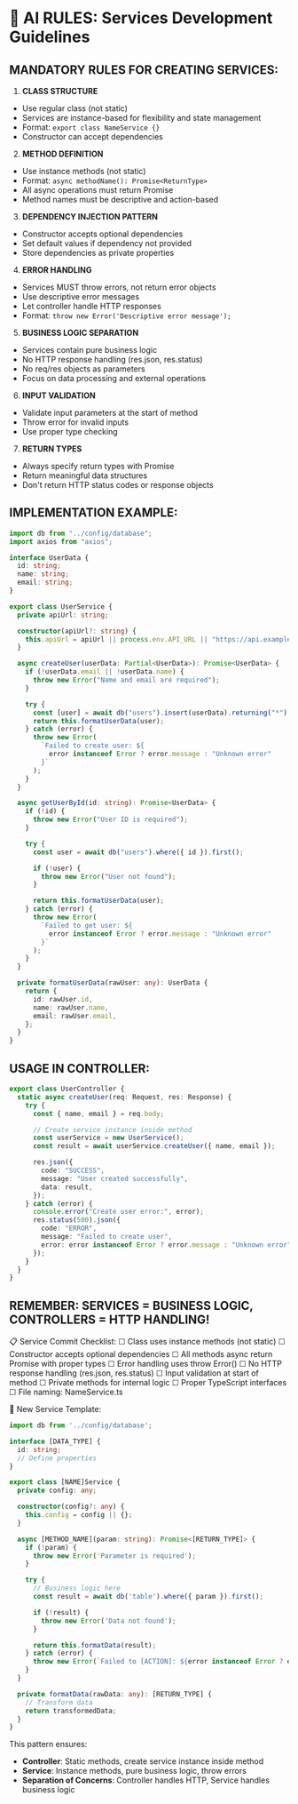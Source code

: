 # 🤖 AI RULES: Services Development Guidelines

## MANDATORY RULES FOR CREATING SERVICES:

1. **CLASS STRUCTURE**

- Use regular class (not static)
- Services are instance-based for flexibility and state management
- Format: `export class NameService {}`
- Constructor can accept dependencies

2. **METHOD DEFINITION**

- Use instance methods (not static)
- Format: `async methodName(): Promise<ReturnType>`
- All async operations must return Promise
- Method names must be descriptive and action-based

3. **DEPENDENCY INJECTION PATTERN**

- Constructor accepts optional dependencies
- Set default values if dependency not provided
- Store dependencies as private properties

4. **ERROR HANDLING**

- Services MUST throw errors, not return error objects
- Use descriptive error messages
- Let controller handle HTTP responses
- Format: `throw new Error('Descriptive error message');`

5. **BUSINESS LOGIC SEPARATION**

- Services contain pure business logic
- No HTTP response handling (res.json, res.status)
- No req/res objects as parameters
- Focus on data processing and external operations

6. **INPUT VALIDATION**

- Validate input parameters at the start of method
- Throw error for invalid inputs
- Use proper type checking

7. **RETURN TYPES**

- Always specify return types with Promise
- Return meaningful data structures
- Don't return HTTP status codes or response objects

## IMPLEMENTATION EXAMPLE:

```typescript
import db from "../config/database";
import axios from "axios";

interface UserData {
  id: string;
  name: string;
  email: string;
}

export class UserService {
  private apiUrl: string;

  constructor(apiUrl?: string) {
    this.apiUrl = apiUrl || process.env.API_URL || "https://api.example.com";
  }

  async createUser(userData: Partial<UserData>): Promise<UserData> {
    if (!userData.email || !userData.name) {
      throw new Error("Name and email are required");
    }

    try {
      const [user] = await db("users").insert(userData).returning("*");
      return this.formatUserData(user);
    } catch (error) {
      throw new Error(
        `Failed to create user: ${
          error instanceof Error ? error.message : "Unknown error"
        }`
      );
    }
  }

  async getUserById(id: string): Promise<UserData> {
    if (!id) {
      throw new Error("User ID is required");
    }

    try {
      const user = await db("users").where({ id }).first();

      if (!user) {
        throw new Error("User not found");
      }

      return this.formatUserData(user);
    } catch (error) {
      throw new Error(
        `Failed to get user: ${
          error instanceof Error ? error.message : "Unknown error"
        }`
      );
    }
  }

  private formatUserData(rawUser: any): UserData {
    return {
      id: rawUser.id,
      name: rawUser.name,
      email: rawUser.email,
    };
  }
}
```

## USAGE IN CONTROLLER:

```typescript
export class UserController {
  static async createUser(req: Request, res: Response) {
    try {
      const { name, email } = req.body;

      // Create service instance inside method
      const userService = new UserService();
      const result = await userService.createUser({ name, email });

      res.json({
        code: "SUCCESS",
        message: "User created successfully",
        data: result,
      });
    } catch (error) {
      console.error("Create user error:", error);
      res.status(500).json({
        code: "ERROR",
        message: "Failed to create user",
        error: error instanceof Error ? error.message : "Unknown error",
      });
    }
  }
}
```

## REMEMBER: SERVICES = BUSINESS LOGIC, CONTROLLERS = HTTP HANDLING!

📋 Service Commit Checklist:
☐ Class uses instance methods (not static)
☐ Constructor accepts optional dependencies
☐ All methods async return Promise with proper types
☐ Error handling uses throw Error()
☐ No HTTP response handling (res.json, res.status)
☐ Input validation at start of method
☐ Private methods for internal logic
☐ Proper TypeScript interfaces
☐ File naming: NameService.ts

🔧 New Service Template:

```typescript
import db from '../config/database';

interface [DATA_TYPE] {
  id: string;
  // Define properties
}

export class [NAME]Service {
  private config: any;

  constructor(config?: any) {
    this.config = config || {};
  }

  async [METHOD_NAME](param: string): Promise<[RETURN_TYPE]> {
    if (!param) {
      throw new Error('Parameter is required');
    }

    try {
      // Business logic here
      const result = await db('table').where({ param }).first();

      if (!result) {
        throw new Error('Data not found');
      }

      return this.formatData(result);
    } catch (error) {
      throw new Error(`Failed to [ACTION]: ${error instanceof Error ? error.message : 'Unknown error'}`);
    }
  }

  private formatData(rawData: any): [RETURN_TYPE] {
    // Transform data
    return transformedData;
  }
}
```

This pattern ensures:

- **Controller**: Static methods, create service instance inside method
- **Service**: Instance methods, pure business logic, throw errors
- **Separation of Concerns**: Controller handles HTTP, Service handles business logic
